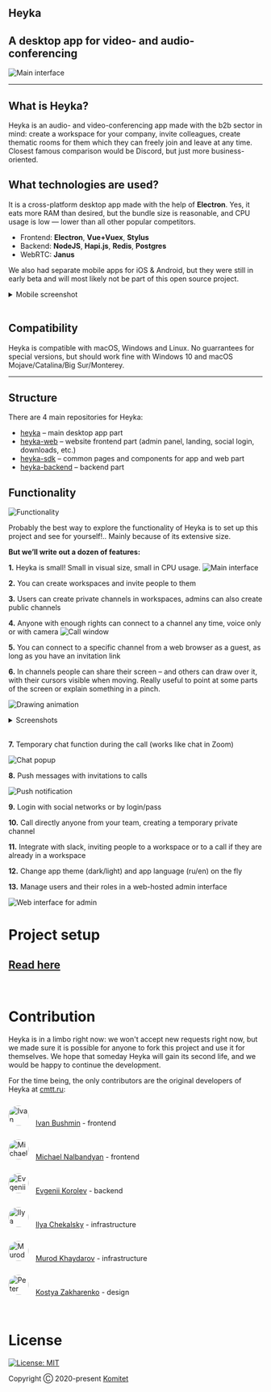 ## **Heyka**
## A desktop app for video- and audio-conferencing
![Main interface](/promo/1.png)

---


## What is Heyka?
Heyka is an audio- and video-conferencing app made with the b2b sector in mind: create a workspace for your company, invite colleagues, create thematic rooms for them which they can freely join and leave at any time.
Closest famous comparison would be Discord, but just more business-oriented.

## What technologies are used?
It is a cross-platform desktop app made with the help of **Electron**. Yes, it eats more RAM than desired, but the bundle size is reasonable, and CPU usage is low — lower than all other popular competitors.

- Frontend: **Electron**, **Vue+Vuex**, **Stylus**
- Backend: **NodeJS**, **Hapi.js**, **Redis**, **Postgres**
- WebRTC: **Janus**

We also had separate mobile apps for iOS & Android, but they were still in early beta and will most likely not be part of this open source project.
<details>
  <summary>Mobile screenshot</summary>
<img src="./promo/15.png" alt="iOS screenshot" width="500"/>
</details>
&nbsp;

## Compatibility
Heyka is compatible with macOS, Windows and Linux. No guarrantees for special versions, but should work fine with Windows 10 and macOS Mojave/Catalina/Big Sur/Monterey.

---

## Structure
There are 4 main repositories for Heyka:
- [heyka](https://github.com/cmtt-ru/heyka) – main desktop app part
- [heyka-web](https://github.com/cmtt-ru/heyka-web) – website frontend part (admin panel, landing, social login, downloads, etc.)
- [heyka-sdk](https://github.com/cmtt-ru/heyka-sdk) – common pages and components for app and web part
- [heyka-backend](https://github.com/cmtt-ru/heyka-backend) – backend part

## Functionality
![Functionality](/promo/14.png)

Probably the best way to explore the functionality of Heyka is to set up this project and see for yourself!.. Mainly because of its extensive size.

**But we’ll write out a dozen of features:**

&#8291;**1.** Heyka is small! Small in visual size, small in CPU usage.
![Main interface](/promo/10.png)
&nbsp;

&#8291;**2.** You can create workspaces and invite people to them

&#8291;**3.** Users can create private channels in workspaces, admins can also create public channels

&#8291;**4.** Anyone with enough rights can connect to a channel any time, voice only or with camera
![Call window](/promo/6.png)
&nbsp;

&#8291;**5.** You can connect to a specific channel from a web browser as a guest, as long as you have an invitation link

&#8291;**6.** In channels people can share their screen – and others can draw over it, with their cursors visible when moving. Really useful to point at some parts of the screen or explain something in a pinch.

![Drawing animation](/promo/drawing.gif)

<details>
  <summary>Screenshots</summary>
<img src="./promo/7.png" alt="drawing" width="500"/>
<img src="./promo/11.png" alt="drawing" width="500"/>
</details>
&nbsp;

&#8291;**7.** Temporary chat function during the call (works like chat in Zoom)

![Chat popup](/promo/12.png)
&nbsp;

&#8291;**8.** Push messages with invitations to calls

![Push notification](/promo/9.png)
&nbsp;

&#8291;**9.** Login with social networks or by login/pass

&#8291;**10.** Call directly anyone from your team, creating a temporary private channel

&#8291;**11.** Integrate with slack, inviting people to a workspace or to a call if they are already in a workspace

&#8291;**12.** Change app theme (dark/light) and app language (ru/en) on the fly

&#8291;**13.** Manage users and their roles in a web-hosted admin interface

![Web interface for admin](/promo/13.png)
&nbsp;



# Project setup

## [Read here](https://github.com/cmtt-ru/heyka/blob/master/SETUP.md)

&nbsp;

# Contribution
Heyka is in a limbo right now: we won't accept new requests right now, but we made sure it is possible for anyone to fork this project and use it for themselves. We hope that someday Heyka will gain its second life, and we would be happy to continue the development.

For the time being, the only contributors are the original developers of Heyka at [cmtt.ru](https://cmtt.ru):

<img style="border-radius: 50%; margin: 10px 10px -15px 0" src="https://avatars.githubusercontent.com/u/21334998?s=64&v=4" alt="Ivan Bushmin" width="40"/> [Ivan Bushmin](https://github.com/bushmin) - frontend

<img style="border-radius: 50%; margin: 10px 10px -15px 0" src="https://avatars.githubusercontent.com/u/3993459?s=64&v=4" alt="Michael Nalbandyan" width="40"/> [Michael Nalbandyan](https://github.com/xinger) - frontend

<img style="border-radius: 50%; margin: 10px 10px -15px 0" src="https://avatars.githubusercontent.com/u/6544286?s=64&v=4" alt="Evgenii Korolev" width="40"/> [Evgenii Korolev](https://github.com/ekorolev) - backend

<img style="border-radius: 50%; margin: 10px 10px -15px 0" src="https://avatars.githubusercontent.com/u/241584?s=64&v=4" alt="Ilya Chekalsky" width="40"/> [Ilya Chekalsky](https://github.com/chekalsky) - infrastructure

<img style="border-radius: 50%; margin: 10px 10px -15px 0" src="https://avatars.githubusercontent.com/u/6507765?s=64&v=4" alt="Murod Khaydarov" width="40"/> [Murod Khaydarov](https://github.com/khaydarov) - infrastructure

<img style="border-radius: 50%; margin: 10px 10px -15px 0" src="https://cdn.dribbble.com/users/1407957/avatars/normal/6489f78fbc621f7d72b4391ab91e6ae8.jpg?1652209845" alt="Peter Savchenko" width="40"/> [Kostya Zakharenko](https://dribbble.com/kostya-zakharenko) - design


&nbsp;
&nbsp;
# License

[![License: MIT](https://img.shields.io/badge/License-MIT-yellow.svg)](https://opensource.org/licenses/MIT)

Copyright Ⓒ 2020-present [Komitet](https://cmtt.ru)